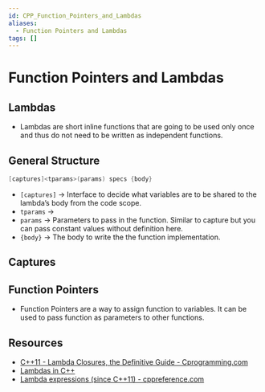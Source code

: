 ```yaml
---
id: CPP_Function_Pointers_and_Lambdas
aliases:
  - Function Pointers and Lambdas
tags: []
---
```


# Function Pointers and Lambdas


## Lambdas

- Lambdas are short inline functions that are going to be used only once and thus do not need to be written as independent functions.

## General Structure

```cpp
[captures]<tparams>(params) specs {body}
```

- `[captures]` → Interface to decide what variables are to be shared to the lambda’s body from the code scope.
- `tparams` →
- `params` → Parameters to pass in the function. Similar to capture but you can pass constant values without definition here.
- `{body}` → The body to write the the function implementation.

## Captures

## Function Pointers

- Function Pointers are a way to assign function to variables. It can be used to pass function as parameters to other functions.

## Resources

- [C++11 - Lambda Closures, the Definitive Guide - Cprogramming.com](https://www.cprogramming.com/c++11/c++11-lambda-closures.html)
- [Lambdas in C++](https://www.youtube.com/watch?v=mWgmBBz0y8c&ab_channel=TheCherno)
- [Lambda expressions (since C++11) - cppreference.com](https://en.cppreference.com/w/cpp/language/lambda)

